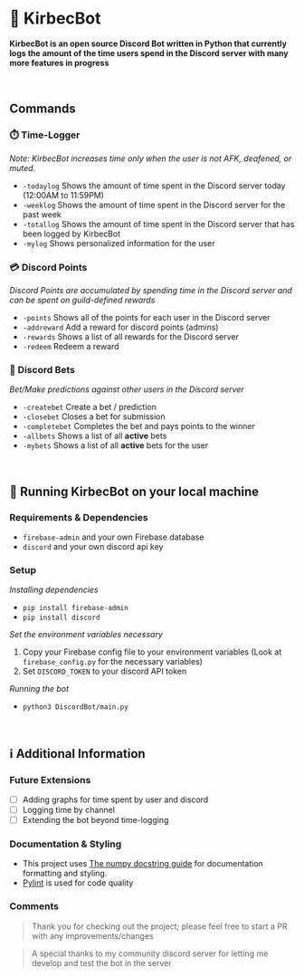 # 🤖 KirbecBot
**KirbecBot is an open source Discord Bot written in Python that currently logs the amount of the time users spend in the Discord server with many more features in progress**

<br/>

## Commands

### ⏱️ Time-Logger 
*Note: KirbecBot increases time only when the user is not AFK, deafened, or muted.*

* ```-todaylog``` Shows the amount of time spent in the Discord server today (12:00AM to 11:59PM)
* ```-weeklog``` Shows the amount of time spent in the Discord server for the past week
* ```-totallog``` Shows the amount of time spent in the Discord server that has been logged by KirbecBot
* ```-mylog``` Shows personalized information for the user


### 💳 Discord Points
*Discord Points are accumulated by spending time in the Discord server and can be spent on guild-defined rewards*

* ```-points``` Shows all of the points for each user in the Discord server
* ```-addreward``` Add a reward for discord points (admins)
* ```-rewards``` Shows a list of all rewards for the Discord server
* ```-redeem``` Redeem a reward 

### 🎲 Discord Bets
*Bet/Make predictions against other users in the Discord server*

* ```-createbet``` Create a bet / prediction
* ```-closebet``` Closes a bet for submission
* ```-completebet``` Completes the bet and pays points to the winner
* ```-allbets``` Shows a list of all **active** bets
* ```-mybets``` Shows a list of all **active** bets for the user


<br/>

## 🚀 Running KirbecBot on your local machine

### Requirements & Dependencies
* ```firebase-admin``` and your own Firebase database
* ```discord``` and your own discord api key

### Setup
*Installing dependencies*
- ```pip install firebase-admin```
- ```pip install discord```

*Set the environment variables necessary*
1. Copy your Firebase config file to your environment variables (Look at ```firebase_config.py``` for the necessary variables)
2. Set ```DISCORD_TOKEN``` to your discord API token

*Running the bot*
- ```python3 DiscordBot/main.py```
<br/>

## ℹ️ Additional Information

### Future Extensions
 - [ ] Adding graphs for time spent by user and discord
 - [ ] Logging time by channel
 - [ ] Extending the bot beyond time-logging
 
### Documentation & Styling
- This project uses [The numpy docstring guide](https://numpydoc.readthedocs.io/en/latest/format.html) for documentation formatting and styling. 
- [Pylint](https://www.pylint.org/) is used for code quality

### Comments
> Thank you for checking out the project; please feel free to start a PR with any improvements/changes

> A special thanks to my community discord server for letting me develop and test the bot in the server

